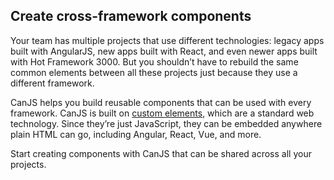 ## Create cross-framework components

Your team has multiple projects that use different technologies: legacy apps built with AngularJS, new apps built with React, and even newer apps built with Hot Framework 3000. But you shouldn’t have to rebuild the same common elements between all these projects just because they use a different framework.

CanJS helps you build reusable components that can be used with every framework. CanJS is built on [custom elements](https://developer.mozilla.org/en-US/docs/Web/Web_Components/Using_custom_elements), which are a standard web technology. Since they’re just JavaScript, they can be embedded anywhere plain HTML can go, including Angular, React, Vue, and more.

Start creating components with CanJS that can be shared across all your projects.